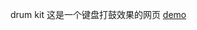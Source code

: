 drum kit
这是一个键盘打鼓效果的网页
 [demo](https://github.com/Lilas-w/javascript_30/blob/main/01%20-%20JavaScript%20Drum%20Kit/index.html)   
